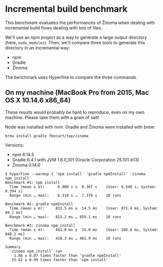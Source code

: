 # Incremental build benchmark

This benchmark evaluates the performances of Žinoma when dealing with incremental build flows dealing with lots of files.

We'll use an npm project as a way to generate a large output directory (here, `node_modules`).
Then, we'll compare three tools to generate this directory in an incremental way:

- npm
- Gradle
- Žinoma

The benchmark uses Hyperfine to compare the three commands.

## On my machine (MacBook Pro from 2015, Mac OS X 10.14.6 x86_64)

These results would probably be hard to reproduce, even on my own machine. Please take them with a grain of salt!

Node was installed with nvm. Gradle and Žinoma were installed with brew:

```shell script
brew install gradle fbecart/tap/zinoma
```

Versions:

- npm 6.14.5
- Gradle 6.4.1 with JVM 1.8.0_101 (Oracle Corporation 25.101-b13)
- Žinoma 0.14.0

```shell script
$ hyperfine --warmup 1 'npm install' 'gradle npmInstall' 'zinoma npm_install'
Benchmark #1: npm install
  Time (mean ± σ):      6.900 s ±  0.367 s    [User: 6.540 s, System: 0.394 s]
  Range (min … max):    6.518 s …  7.378 s    10 runs

Benchmark #2: gradle npmInstall
  Time (mean ± σ):     832.5 ms ±  14.5 ms    [User: 871.4 ms, System: 89.1 ms]
  Range (min … max):   813.2 ms … 859.1 ms    10 runs

Benchmark #3: zinoma npm_install
  Time (mean ± σ):     441.8 ms ±  15.0 ms    [User: 296.8 ms, System: 848.2 ms]
  Range (min … max):   418.3 ms … 462.9 ms    10 runs

Summary
  'zinoma npm_install' ran
    1.88 ± 0.07 times faster than 'gradle npmInstall'
   15.62 ± 0.99 times faster than 'npm install'
```
